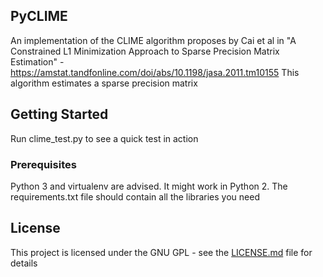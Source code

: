 ## PyCLIME

An implementation of the CLIME algorithm proposes by Cai et al in "A Constrained L1 Minimization Approach to Sparse Precision Matrix Estimation" - https://amstat.tandfonline.com/doi/abs/10.1198/jasa.2011.tm10155
This algorithm estimates a sparse precision matrix

## Getting Started

Run clime_test.py to see a quick test in action

### Prerequisites

Python 3 and virtualenv are advised. It might work in Python 2. The requirements.txt file should contain all the libraries you need

## License

This project is licensed under the GNU GPL - see the [LICENSE.md](LICENSE.md) file for details


